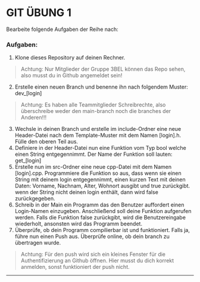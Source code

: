 # GIT ÜBUNG 1 

Bearbeite folgende Aufgaben der Reihe nach:
### Aufgaben:
1. Klone dieses Repository auf deinen Rechner. 
>Achtung: Nur Mitglieder der Gruppe 3BEL können das Repo sehen, also musst du in Github angemeldet sein! 
2. Erstelle einen neuen Branch und benenne ihn nach folgendem Muster:
dev_[login]
>Achtung: Es haben alle Teammitglieder Schreibrechte, also überschreibe weder den main-branch noch die branches der Anderen!!!
3. Wechsle in deinen Branch und erstelle im include-Ordner eine neue Header-Datei nach dem Template-Muster mit dem Namen [login].h. Fülle den oberen Teil aus. 
4. Definiere in der Header-Datei nun eine Funktion vom Typ bool welche einen String entgegennimmt. Der Name der Funktion soll lauten: get_[login]
5. Erstelle nun im src-Ordner eine neue cpp-Datei mit dem Namen [login].cpp. Programmiere die Funktion so aus, dass wenn sie einen String mit deinem login entgegennimmt, einen kurzen Text mit deinen Daten:
Vorname, Nachnam, Alter, Wohnort ausgibt und true zurückgibt. wenn der String nicht deinen login enthält, dann wird false zurückgegeben.
6. Schreib in der Main ein Programm das den Benutzer auffordert einen Login-Namen einzugeben. Anschließend soll deine Funktion aufgerufen werden. Falls die Funktion false zurückgibt, wird die Benutzereingabe wiederholt, ansonsten wird das Programm beendet.
7. Überprüfe, ob dein Programm compilierbar ist und funktioniert. Falls ja, führe nun einen Push aus. Überprüfe online, ob dein branch zu übertragen wurde.
>Achtung: Für den push wird sich ein kleines Fenster für die Authentifizierung an Github öffnen. Hier musst du dich korrekt anmelden, sonst funktioniert der push nicht.

-----
